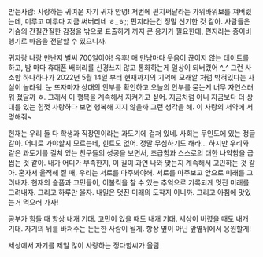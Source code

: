 
받는사람: 사랑하는 귀여운 자기
귀자 안녕! 저번에 편지써달라는 가위바위보를 져버렸는데, 미루고 미루다 지금 써버리네 ㅎ_ㅎ;;
편지라는건 정말 신기한 것 같아. 사람들은 가슴의 간질간질한 감정을 밖으로 표출하기 까지 큰 용기가 필요한데, 편지라는 종이비행기로 마음을 전달할 수 있으니까.

귀자랑 나랑 만난지 벌써 700일이야! 유후! 매 만남마다 웃음이 끊이지 않는 데이트를 하고, 밤 마다 휴대폰 배터리를 신경쓰지 않고 통화하는게 일상이 되버렸어 *^_^*
그런 사소함 하나하나가 2022년 5월 14일 부터 현재까지의 기억에 모래알 처럼 밖혀있다는 사실이 놀라워. 눈 뜨자마자 상대의 안부를 확인하고 오늘의 안부를 묻는게 너무 자연스러워 졌달까 ㅎ.
그래서 이 행복을 계속해서 지켜가고 싶어. 지금처럼 아니 지금보다 더 상대를 있는 힘껏 사랑하다 보면 행복해 지지 않을까 그런 생각을 해.
이 사랑의 서약에 서명해줘~

현재는 우리 둘 다 학생과 직장인이라는 과도기에 걸쳐 있네. 사회는 무인도에 있는 정글같아. 어디로 가야할지 모르는데, 힌트도 없어. 정말 무심하기도 해라...
하지만 우리와 같은 과도기를 걸쳐 있는 친구들의 성공을 보면서, 조급함과 스스로의 대한 나약함을 곱씹는 것 같아. 내가 어디가 부족한지, 이 길이 과연 나와 맞는지 계속해서 고민하는 것 같아.
혼자서 울적해 질 때, 우리는 서로를 마주봐야해. 서로를 마주보고 앞으로 미래를 그려내자. 현재의 슬픔과 고민들이, 이불킥을 찰 수 있는 추억으로 기록되게 멋진 미래를 그려내자.
그리고 하루만 울자. 내일은 멋진 미래의 도착지 이니까. 그리고 아침에 맛있는거 먹으러 가자!

공부가 힘들 때 항상 내개 기대. 고민이 있을 때도 내개 기대. 세상이 버렸을 때도 내개 기대. 자기의 뒤를 바쳐주는 든든한 사람이 될게.
항상 옆이 아닌 앞옆뒤에서 응원할게!

세상에서 자기를 제일 많이 사랑하는 정다함씨가 올림